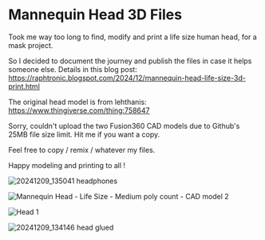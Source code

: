 # Mannequin Head 3D Files

Took me way too long to find, modify and print a life size human head, for a mask project.

So I decided to document the journey and publish the files in case it helps someone else. Details in this blog post: https://raphtronic.blogspot.com/2024/12/mannequin-head-life-size-3d-print.html

The original head model is from lehthanis: https://www.thingiverse.com/thing:758647

Sorry, couldn't upload the two Fusion360 CAD models due to Github's 25MB file size limit. Hit me if you want a copy.

Feel free to copy / remix / whatever my files.

Happy modeling and printing to all !

![20241209_135041 headphones](https://github.com/user-attachments/assets/8b7c2c19-430f-443d-8721-23e955631be1)

![Mannequin Head - Life Size - Medium poly count - CAD model 2](https://github.com/user-attachments/assets/6c5addc0-3588-4cb8-a0b7-d750dee4020e)

![Head 1](https://github.com/user-attachments/assets/8fef1839-8133-4017-b310-71176491fe55)

![20241209_134146 head glued](https://github.com/user-attachments/assets/71db2419-7549-4d05-8212-3c75649d479b)
